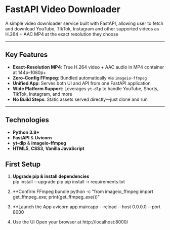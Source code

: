 # FastAPI Video Downloader

A simple video downloader service built with FastAPI, allowing user to fetch and download YouTube, TikTok, Instagram and other supported videos as H.264 + AAC MP4 at the exact resolution they choose

---

## Key Features

- **Exact‐Resolution MP4**: True H.264 video + AAC audio in MP4 container at 144p–1080p+  
- **Zero‐Config FFmpeg**: Bundled automatically via `imageio-ffmpeg`  
- **Unified App**: Serves both UI and API from one FastAPI application  
- **Wide Platform Support**: Leverages `yt-dlp` to handle YouTube, Shorts, TikTok, Instagram, and more  
- **No Build Steps**: Static assets served directly—just clone and run  

---

## Technologies

- **Python 3.8+**  
- **FastAPI** & **Uvicorn**  
- **yt-dlp** & **imageio-ffmpeg**  
- **HTML5**, **CSS3**, **Vanilla JavaScript**  


## First Setup

1. **Upgrade pip & install dependencies**  
   pip install --upgrade pip
   pip install -r requirements.txt

2. **Confirm FFmpeg bundle
   python -c "from imageio_ffmpeg import get_ffmpeg_exe; print(get_ffmpeg_exe())"

3. **Launch the App
   uvicorn app.main:app --reload --host 0.0.0.0 --port 8000

4. Use the UI
   Open your browser at http://localhost:8000/


